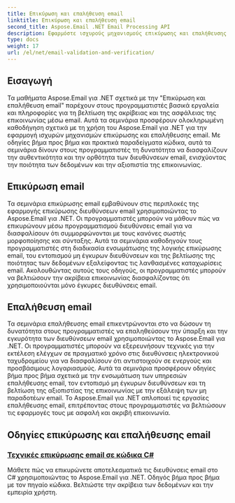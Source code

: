 ```yaml
---
title: Επικύρωση και επαλήθευση email
linktitle: Επικύρωση και επαλήθευση email
second_title: Aspose.Email .NET Email Processing API
description: Εφαρμόστε ισχυρούς μηχανισμούς επικύρωσης και επαλήθευσης email χρησιμοποιώντας εκπαιδευτικά προγράμματα Aspose.Email για .NET. Βελτιώστε την ακρίβεια και την ασφάλεια της επικοινωνίας.
type: docs
weight: 17
url: /el/net/email-validation-and-verification/
---
```


## Εισαγωγή

Τα μαθήματα Aspose.Email για .NET σχετικά με την "Επικύρωση και επαλήθευση email" παρέχουν στους προγραμματιστές βασικά εργαλεία και πληροφορίες για τη βελτίωση της ακρίβειας και της ασφάλειας της επικοινωνίας μέσω email. Αυτά τα σεμινάρια προσφέρουν ολοκληρωμένη καθοδήγηση σχετικά με τη χρήση του Aspose.Email για .NET για την εφαρμογή ισχυρών μηχανισμών επικύρωσης και επαλήθευσης email. Με οδηγίες βήμα προς βήμα και πρακτικά παραδείγματα κώδικα, αυτά τα σεμινάρια δίνουν στους προγραμματιστές τη δυνατότητα να διασφαλίζουν την αυθεντικότητα και την ορθότητα των διευθύνσεων email, ενισχύοντας την ποιότητα των δεδομένων και την αξιοπιστία της επικοινωνίας.

## Επικύρωση email

Τα σεμινάρια επικύρωσης email εμβαθύνουν στις περιπλοκές της εφαρμογής επικύρωσης διευθύνσεων email χρησιμοποιώντας το Aspose.Email για .NET. Οι προγραμματιστές μπορούν να μάθουν πώς να επικυρώνουν μέσω προγραμματισμού διευθύνσεις email για να διασφαλίσουν ότι συμμορφώνονται με τους κανόνες σωστής μορφοποίησης και σύνταξης. Αυτά τα σεμινάρια καθοδηγούν τους προγραμματιστές στη διαδικασία ενσωμάτωσης της λογικής επικύρωσης email, του εντοπισμού μη έγκυρων διευθύνσεων και της βελτίωσης της ποιότητας των δεδομένων εξαλείφοντας τις λανθασμένες καταχωρίσεις email. Ακολουθώντας αυτούς τους οδηγούς, οι προγραμματιστές μπορούν να βελτιώσουν την ακρίβεια επικοινωνίας διασφαλίζοντας ότι χρησιμοποιούνται μόνο έγκυρες διευθύνσεις email.

## Επαλήθευση email

Τα σεμινάρια επαλήθευσης email επικεντρώνονται στο να δώσουν τη δυνατότητα στους προγραμματιστές να επαληθεύσουν την ύπαρξη και την εγκυρότητα των διευθύνσεων email χρησιμοποιώντας το Aspose.Email για .NET. Οι προγραμματιστές μπορούν να εξερευνήσουν τεχνικές για την εκτέλεση ελέγχων σε πραγματικό χρόνο στις διευθύνσεις ηλεκτρονικού ταχυδρομείου για να διασφαλίσουν ότι αντιστοιχούν σε ενεργούς και προσβάσιμους λογαριασμούς. Αυτά τα σεμινάρια προσφέρουν οδηγίες βήμα προς βήμα σχετικά με την ενσωμάτωση των υπηρεσιών επαλήθευσης email, τον εντοπισμό μη έγκυρων διευθύνσεων και τη βελτίωση της αξιοπιστίας της επικοινωνίας με την εξάλειψη των μη παραδοτέων email. Το Aspose.Email για .NET απλοποιεί τις εργασίες επαλήθευσης email, επιτρέποντας στους προγραμματιστές να βελτιώσουν τις εφαρμογές τους με ασφαλή και ακριβή επικοινωνία.

## Οδηγίες επικύρωσης και επαλήθευσης email
### [Τεχνικές επικύρωσης email σε κώδικα C#](./email-validation-techniques-in-csharp-code/)
Μάθετε πώς να επικυρώνετε αποτελεσματικά τις διευθύνσεις email στο C# χρησιμοποιώντας το Aspose.Email για .NET. Οδηγός βήμα προς βήμα με τον πηγαίο κώδικα. Βελτιώστε την ακρίβεια των δεδομένων και την εμπειρία χρήστη.